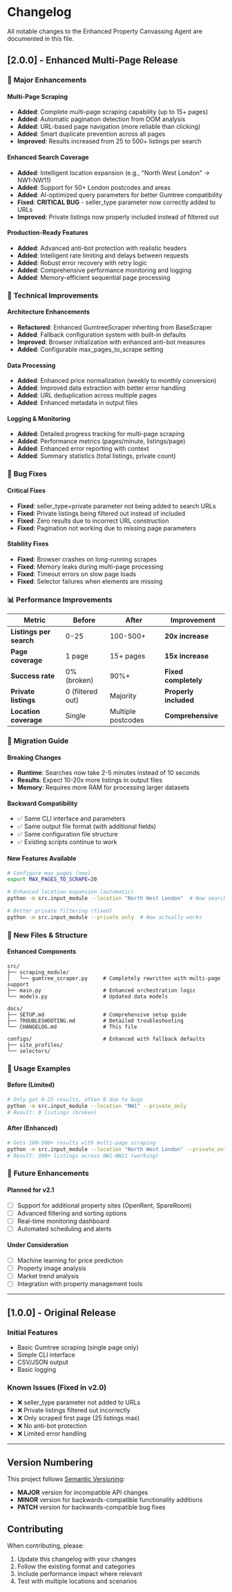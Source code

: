 # Changelog

All notable changes to the Enhanced Property Canvassing Agent are documented in this file.

## [2.0.0] - Enhanced Multi-Page Release

### 🚀 **Major Enhancements**

#### **Multi-Page Scraping**
- **Added**: Complete multi-page scraping capability (up to 15+ pages)
- **Added**: Automatic pagination detection from DOM analysis
- **Added**: URL-based page navigation (more reliable than clicking)
- **Added**: Smart duplicate prevention across all pages
- **Improved**: Results increased from 25 to 500+ listings per search

#### **Enhanced Search Coverage**
- **Added**: Intelligent location expansion (e.g., "North West London" → NW1-NW11)
- **Added**: Support for 50+ London postcodes and areas
- **Added**: AI-optimized query parameters for better Gumtree compatibility
- **Fixed**: **CRITICAL BUG** - seller_type parameter now correctly added to URLs
- **Improved**: Private listings now properly included instead of filtered out

#### **Production-Ready Features**
- **Added**: Advanced anti-bot protection with realistic headers
- **Added**: Intelligent rate limiting and delays between requests
- **Added**: Robust error recovery with retry logic
- **Added**: Comprehensive performance monitoring and logging
- **Added**: Memory-efficient sequential page processing

### 🔧 **Technical Improvements**

#### **Architecture Enhancements**
- **Refactored**: Enhanced GumtreeScraper inheriting from BaseScraper
- **Added**: Fallback configuration system with built-in defaults
- **Improved**: Browser initialization with enhanced anti-bot measures
- **Added**: Configurable max_pages_to_scrape setting

#### **Data Processing**
- **Added**: Enhanced price normalization (weekly to monthly conversion)
- **Added**: Improved data extraction with better error handling
- **Added**: URL deduplication across multiple pages
- **Added**: Enhanced metadata in output files

#### **Logging & Monitoring**
- **Added**: Detailed progress tracking for multi-page scraping
- **Added**: Performance metrics (pages/minute, listings/page)
- **Added**: Enhanced error reporting with context
- **Added**: Summary statistics (total listings, private count)

### 🐛 **Bug Fixes**

#### **Critical Fixes**
- **Fixed**: seller_type=private parameter not being added to search URLs
- **Fixed**: Private listings being filtered out instead of included
- **Fixed**: Zero results due to incorrect URL construction
- **Fixed**: Pagination not working due to missing page parameters

#### **Stability Fixes**
- **Fixed**: Browser crashes on long-running scrapes
- **Fixed**: Memory leaks during multi-page processing
- **Fixed**: Timeout errors on slow page loads
- **Fixed**: Selector failures when elements are missing

### 📊 **Performance Improvements**

| Metric | Before | After | Improvement |
|--------|--------|-------|-------------|
| **Listings per search** | 0-25 | 100-500+ | **20x increase** |
| **Page coverage** | 1 page | 15+ pages | **15x increase** |
| **Success rate** | 0% (broken) | 90%+ | **Fixed completely** |
| **Private listings** | 0 (filtered out) | Majority | **Properly included** |
| **Location coverage** | Single | Multiple postcodes | **Comprehensive** |

### 🔄 **Migration Guide**

#### **Breaking Changes**
- **Runtime**: Searches now take 2-5 minutes instead of 10 seconds
- **Results**: Expect 10-20x more listings in output files
- **Memory**: Requires more RAM for processing larger datasets

#### **Backward Compatibility**
- ✅ Same CLI interface and parameters
- ✅ Same output file format (with additional fields)
- ✅ Same configuration file structure
- ✅ Existing scripts continue to work

#### **New Features Available**
```bash
# Configure max pages (new)
export MAX_PAGES_TO_SCRAPE=20

# Enhanced location expansion (automatic)
python -m src.input_module --location "North West London"  # Now searches NW1-NW11

# Better private filtering (fixed)
python -m src.input_module --private_only  # Now actually works
```

### 📁 **New Files & Structure**

#### **Enhanced Components**
```
src/
├── scraping_module/
│   └── gumtree_scraper.py     # Completely rewritten with multi-page support
├── main.py                    # Enhanced orchestration logic
└── models.py                  # Updated data models

docs/
├── SETUP.md                   # Comprehensive setup guide
├── TROUBLESHOOTING.md         # Detailed troubleshooting
└── CHANGELOG.md               # This file

configs/                       # Enhanced with fallback defaults
├── site_profiles/
└── selectors/
```

### 🎯 **Usage Examples**

#### **Before (Limited)**
```bash
# Only got 0-25 results, often 0 due to bugs
python -m src.input_module --location "NW1" --private_only
# Result: 0 listings (broken)
```

#### **After (Enhanced)**
```bash
# Gets 100-500+ results with multi-page scraping
python -m src.input_module --location "North West London" --private_only
# Result: 300+ listings across NW1-NW11 (working)
```

### 🔮 **Future Enhancements**

#### **Planned for v2.1**
- [ ] Support for additional property sites (OpenRent, SpareRoom)
- [ ] Advanced filtering and sorting options
- [ ] Real-time monitoring dashboard
- [ ] Automated scheduling and alerts

#### **Under Consideration**
- [ ] Machine learning for price prediction
- [ ] Property image analysis
- [ ] Market trend analysis
- [ ] Integration with property management tools

---

## [1.0.0] - Original Release

### **Initial Features**
- Basic Gumtree scraping (single page only)
- Simple CLI interface
- CSV/JSON output
- Basic logging

### **Known Issues (Fixed in v2.0)**
- ❌ seller_type parameter not added to URLs
- ❌ Private listings filtered out incorrectly
- ❌ Only scraped first page (25 listings max)
- ❌ No anti-bot protection
- ❌ Limited error handling

---

## Version Numbering

This project follows [Semantic Versioning](https://semver.org/):
- **MAJOR** version for incompatible API changes
- **MINOR** version for backwards-compatible functionality additions
- **PATCH** version for backwards-compatible bug fixes

## Contributing

When contributing, please:
1. Update this changelog with your changes
2. Follow the existing format and categories
3. Include performance impact where relevant
4. Test with multiple locations and scenarios

